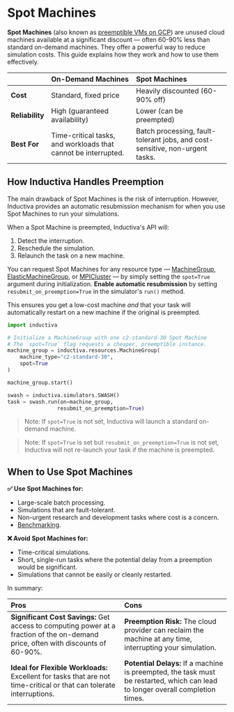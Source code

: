 # Spot Machines

**Spot Machines** (also known as [preemptible VMs on GCP](https://cloud.google.com/compute/docs/instances/spot)) are unused cloud machines available at a significant discount — often 60-90% less than standard on-demand machines. They offer a powerful way to reduce simulation costs. This guide explains how they work and how to use them effectively.


| | On-Demand Machines | Spot Machines |
| :--- | :--- | :--- |
| **Cost** | Standard, fixed price | Heavily discounted (60-90% off) |
| **Reliability** | High (guaranteed availability) | Lower (can be preempted) |
| **Best For** | Time-critical tasks, and workloads that cannot be interrupted. | Batch processing, fault-tolerant jobs, and cost-sensitive, non-urgent tasks. |

## How Inductiva Handles Preemption

The main drawback of Spot Machines is the risk of interruption. However, Inductiva provides an automatic resubmission mechanism for when you use Spot Machines to run your simulations.

When a Spot Machine is preempted, Inductiva's API will:
1. Detect the interruption.
2. Reschedule the simulation.
3. Relaunch the task on a new machine.

You can request Spot Machines for any resource type — [MachineGroup](computational_resources/machinegroup_class.md), [ElasticMachineGroup](computational_resources/elasticgroup_class.md), or [MPICluster](computational_resources/mpicluster_class.md) — by simply setting the `spot=True` argument during initialization. **Enable automatic resubmission** by setting `resubmit_on_preemption=True` in the simulator's `run()` method.

This ensures you get a low-cost machine _and_ that your task will automatically restart on a new machine if the original is preempted.

```python
import inductiva

# Initialize a MachineGroup with one c2-standard-30 Spot Machine
# The `spot=True` flag requests a cheaper, preemptible instance.
machine_group = inductiva.resources.MachineGroup(
    machine_type="c2-standard-30", 
    spot=True
)

machine_group.start()

swash = inductiva.simulators.SWASH()
task = swash.run(on=machine_group,
                resubmit_on_preemption=True)
```

> Note: If `spot=True` is not set, Inductiva will launch a standard on-demand machine.

> Note: If `spot=True` is set but `resubmit_on_preemption=True` is not set, Inductiva will not re-launch your task if the machine is preempted.

## When to Use Spot Machines

**✅ Use Spot Machines for:**
- Large-scale batch processing.
- Simulations that are fault-tolerant.
- Non-urgent research and development tasks where cost is a concern.
- [Benchmarking](../../scale-up/benchmark/benchmarking.md).

**❌  Avoid Spot Machines for:**
- Time-critical simulations.
- Short, single-run tasks where the potential delay from a preemption would be significant.
- Simulations that cannot be easily or cleanly restarted.

In summary:

| Pros | Cons |
| :--- | :--- |
| **Significant Cost Savings:** Get access to computing power at a fraction of the on-demand price, often with discounts of 60-90%. | **Preemption Risk:** The cloud provider can reclaim the machine at any time, interrupting your simulation. |
| **Ideal for Flexible Workloads:** Excellent for tasks that are not time-critical or that can tolerate interruptions. | **Potential Delays:** If a machine is preempted, the task must be restarted, which can lead to longer overall completion times. |
